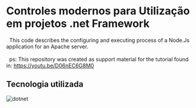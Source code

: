   # Controles modernos para Utilização em projetos .net Framework
  
  &nbsp; This code describes the configuring and executing process of a Node.Js application for an Apache server. 
  <br>
   <br>
  &nbsp; ps: This repository was created as support material for the tutorial found in: https://youtu.be/D06nEC6G8M0
## Tecnologia utilizada

<img align="left" alt="dotnet" src="https://img.shields.io/badge/node.js%20-%2343853D.svg?&style=for-the-badge&logo=node.js&logoColor=white" />

